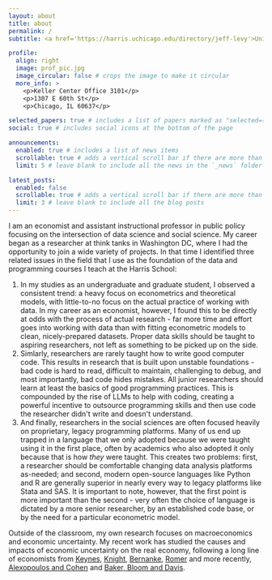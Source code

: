 ```yaml
---
layout: about
title: about
permalink: /
subtitle: <a href='https://harris.uchicago.edu/directory/jeff-levy'>University of Chicago, Harris School of Public Policy</a>

profile:
  align: right
  image: prof_pic.jpg
  image_circular: false # crops the image to make it circular
  more_info: >
    <p>Keller Center Office 3101</p>
    <p>1307 E 60th St</p>
    <p>Chicago, IL 60637</p>

selected_papers: true # includes a list of papers marked as "selected={true}"
social: true # includes social icons at the bottom of the page

announcements:
  enabled: true # includes a list of news items
  scrollable: true # adds a vertical scroll bar if there are more than 3 news items
  limit: 5 # leave blank to include all the news in the `_news` folder

latest_posts:
  enabled: false
  scrollable: true # adds a vertical scroll bar if there are more than 3 new posts items
  limit: 3 # leave blank to include all the blog posts
---
```


I am an economist and assistant instructional professor in public policy focusing on the intersection of data science and social science.  My career began as a researcher at think tanks in Washington DC, where I had the opportunity to join a wide variety of projects.  In that time I identified three related issues in the field that I use as the foundation of the data and programming courses I teach at the Harris School:

  1. In my studies as an undergraduate and graduate student, I observed a consistent trend: a heavy focus on econometrics and theoretical models, with little-to-no focus on the actual practice of working with data.  In my career as an economist, however, I found this to be directly at odds with the process of actual research - far more time and effort goes into working with data than with fitting econometric models to clean, nicely-prepared datasets.  Proper data skills should be taught to aspiring researchers, not left as something to be picked up on the side.
  2. Simlarly, researchers are rarely taught how to write good computer code.  This results in research that is built upon unstable foundations - bad code is hard to read, difficult to maintain, challenging to debug, and most importantly, bad code hides mistakes.  All junior researchers should learn at least the basics of good programming practices.  This is compounded by the rise of LLMs to help with coding, creating a powerful incentive to outsource programming skills and then use code the researcher didn't write and doesn't understand.
  3. And finally, researchers in the social sciences are often focused heavily on proprietary, legacy programming platforms.  Many of us end up trapped in a language that we only adopted because we were taught using it in the first place, often by academics who also adopted it only because that is how *they* were taught.  This creates two problems: first, a researcher should be comfortable changing data analysis platforms as-needed; and second, modern open-source languages like Python and R are generally superior in nearly every way to legacy platforms like Stata and SAS.  It is important to note, however, that the first point is more important than the second - very often the choice of language is dictated by a more senior researcher, by an established code base, or by the need for a particular econometric model.

Outside of the classroom, my own research focuses on macroeconomics and economic uncertainty.  My recent work has studied the causes and impacts of economic uncertainty on the real economy, following a long line of economists from [Keynes](https://academic.oup.com/qje/article-abstract/51/2/209/1939387), [Knight](https://mises.org/sites/default/files/Risk,%20Uncertainty,%20and%20Profit_4.pdf), [Bernanke](https://academic.oup.com/qje/article-abstract/98/1/85/1869115), [Romer](https://academic.oup.com/qje/article-abstract/105/3/597/1864581) and more recently, [Alexopoulos and Cohen](https://www.sciencedirect.com/science/article/pii/S1059056015000246?casa_token=6RCqOTGfNT4AAAAA:3UJ3dQVSy6GapzSbMtLgF3ikJLAWuzXtRMZQpPWudoI13xJVpW-u5UnHWtQWlJUV2YEAgy6G-w) and [Baker, Bloom and Davis](https://academic.oup.com/qje/article/131/4/1593/2468873).

